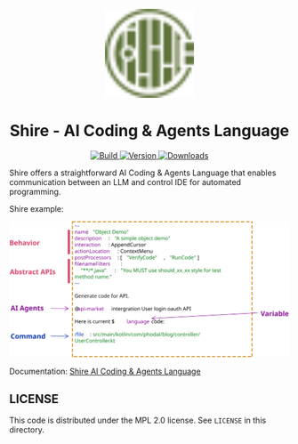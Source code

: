 <p align="center">
  <img src="plugin/src/main/resources/META-INF/pluginIcon.svg" width="160px" height="160px"  alt="logo" />
</p>
<h1 align="center">Shire - AI Coding & Agents Language</h1>
<p align="center">
  <a href="https://github.com/phodal/shire/actions/workflows/build.yml">
    <img src="https://github.com/phodal/shire/workflows/Build/badge.svg" alt="Build" />
  </a>
  <a href="https://plugins.jetbrains.com/plugin/24549">
    <img src="https://img.shields.io/jetbrains/plugin/v/24549.svg" alt="Version" />
  </a>
  <a href="https://plugins.jetbrains.com/plugin/24549">
    <img src="https://img.shields.io/jetbrains/plugin/d/24549.svg" alt="Downloads" />
  </a>
</p>

Shire offers a straightforward AI Coding & Agents Language
that enables communication between an LLM and control IDE for automated programming.

Shire example:

![Shire Cheatsheet](docs/images/shire-sheet.svg)

Documentation: [Shire AI Coding & Agents Language](https://shire.phodal.com/)

## LICENSE

This code is distributed under the MPL 2.0 license. See `LICENSE` in this directory.
